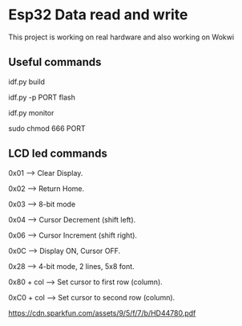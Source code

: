 # Esp32 Data read and write

This project is working on real hardware and also working on Wokwi

## Useful commands
idf.py build

idf.py -p PORT flash

idf.py monitor

sudo chmod 666 PORT

## LCD led commands

0x01 --> Clear Display.

0x02 --> Return Home.

0x03 --> 8-bit mode

0x04 --> Cursor Decrement (shift left).

0x06 --> Cursor Increment (shift right).

0x0C --> Display ON, Cursor OFF.

0x28 --> 4-bit mode, 2 lines, 5x8 font.

0x80 + col --> Set cursor to first row (column).

0xC0 + col --> Set cursor to second row (column).

https://cdn.sparkfun.com/assets/9/5/f/7/b/HD44780.pdf

